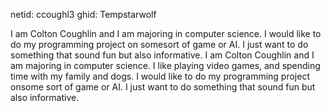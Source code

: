 netid: ccoughl3
ghid: Tempstarwolf

I am Colton Coughlin and I am majoring in computer science. I would like to do my programming project on
somesort of game or AI. I just want to do something that sound fun but also informative. 
I am Colton Coughlin and I am majoring in computer science. I like playing video games, and spending time with my family and dogs.
I would like to do my programming project onsome sort of game or AI. I just want to do something that sound fun but also informative. 

